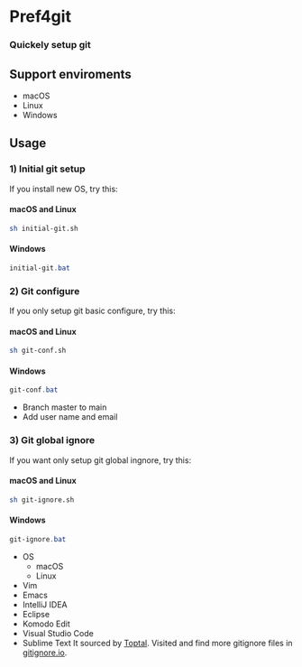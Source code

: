 # Pref4git
### Quickely setup git

## Support enviroments
- macOS
- Linux
- Windows

## Usage
### 1) Initial git setup
If you install new OS, try this:
#### macOS and Linux
```bash
sh initial-git.sh
```
#### Windows
```powershell
initial-git.bat
```
### 2) Git configure
If you only setup git basic configure, try this:
#### macOS and Linux
```bash
sh git-conf.sh
```
#### Windows
```powershell
git-conf.bat
```
- Branch master to main
- Add user name and email
### 3) Git global ignore
If you want only setup git global ingnore, try this:
#### macOS and Linux
```bash
sh git-ignore.sh
```
#### Windows
```powershell
git-ignore.bat
```
- OS
    - macOS
    - Linux
- Vim
- Emacs
- IntelliJ IDEA
- Eclipse
- Komodo Edit
- Visual Studio Code
- Sublime Text
It sourced by [Toptal](https://www.toptal.com/developers/gitignore).
Visited and find more gitignore files in [gitignore.io](https://www.toptal.com/developers/gitignore).
